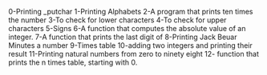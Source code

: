 0-Printing _putchar
1-Printing Alphabets
2-A program that prints ten times the number
3-To check for lower characters
4-To check for upper characters
5-Signs
6-A  function that computes the absolute value of an integer.
7-A function that prints the last digit of
8-Printing Jack Beuar Minutes a number
9-Times table
10-adding two integers and printing their result
11-Printing natural numbers from zero to ninety eight
12- function that prints the n times table, starting with 0.
